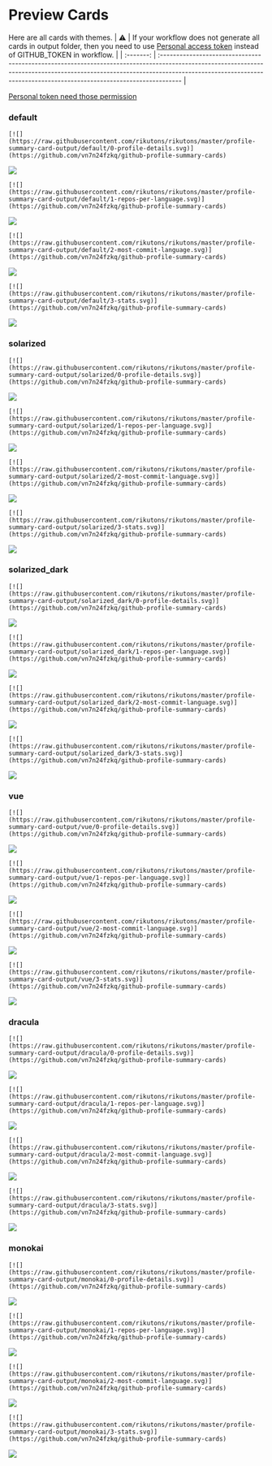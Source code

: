 
# Preview Cards

Here are all cards with themes.
| :warning: | If your workflow does not generate all cards in output folder, then you need to use [Personal access token](https://docs.github.com/en/actions/configuring-and-managing-workflows/creating-and-storing-encrypted-secrets) instead of GITHUB_TOKEN in workflow. |
| :-------: | :------------------------------------------------------------------------------------------------------------------------------------------------------------------------------------------------------------------------------------------------ |

[Personal token need those permission](https://github.com/vn7n24fzkq/github-profile-summary-cards/wiki/Personal-access-token-permissions)


### default


```
[![](https://raw.githubusercontent.com/rikutons/rikutons/master/profile-summary-card-output/default/0-profile-details.svg)](https://github.com/vn7n24fzkq/github-profile-summary-cards)
```
![](https://raw.githubusercontent.com/rikutons/rikutons/master/profile-summary-card-output/default/0-profile-details.svg)


```
[![](https://raw.githubusercontent.com/rikutons/rikutons/master/profile-summary-card-output/default/1-repos-per-language.svg)](https://github.com/vn7n24fzkq/github-profile-summary-cards)
```
![](https://raw.githubusercontent.com/rikutons/rikutons/master/profile-summary-card-output/default/1-repos-per-language.svg)


```
[![](https://raw.githubusercontent.com/rikutons/rikutons/master/profile-summary-card-output/default/2-most-commit-language.svg)](https://github.com/vn7n24fzkq/github-profile-summary-cards)
```
![](https://raw.githubusercontent.com/rikutons/rikutons/master/profile-summary-card-output/default/2-most-commit-language.svg)


```
[![](https://raw.githubusercontent.com/rikutons/rikutons/master/profile-summary-card-output/default/3-stats.svg)](https://github.com/vn7n24fzkq/github-profile-summary-cards)
```
![](https://raw.githubusercontent.com/rikutons/rikutons/master/profile-summary-card-output/default/3-stats.svg)


### solarized


```
[![](https://raw.githubusercontent.com/rikutons/rikutons/master/profile-summary-card-output/solarized/0-profile-details.svg)](https://github.com/vn7n24fzkq/github-profile-summary-cards)
```
![](https://raw.githubusercontent.com/rikutons/rikutons/master/profile-summary-card-output/solarized/0-profile-details.svg)


```
[![](https://raw.githubusercontent.com/rikutons/rikutons/master/profile-summary-card-output/solarized/1-repos-per-language.svg)](https://github.com/vn7n24fzkq/github-profile-summary-cards)
```
![](https://raw.githubusercontent.com/rikutons/rikutons/master/profile-summary-card-output/solarized/1-repos-per-language.svg)


```
[![](https://raw.githubusercontent.com/rikutons/rikutons/master/profile-summary-card-output/solarized/2-most-commit-language.svg)](https://github.com/vn7n24fzkq/github-profile-summary-cards)
```
![](https://raw.githubusercontent.com/rikutons/rikutons/master/profile-summary-card-output/solarized/2-most-commit-language.svg)


```
[![](https://raw.githubusercontent.com/rikutons/rikutons/master/profile-summary-card-output/solarized/3-stats.svg)](https://github.com/vn7n24fzkq/github-profile-summary-cards)
```
![](https://raw.githubusercontent.com/rikutons/rikutons/master/profile-summary-card-output/solarized/3-stats.svg)


### solarized_dark


```
[![](https://raw.githubusercontent.com/rikutons/rikutons/master/profile-summary-card-output/solarized_dark/0-profile-details.svg)](https://github.com/vn7n24fzkq/github-profile-summary-cards)
```
![](https://raw.githubusercontent.com/rikutons/rikutons/master/profile-summary-card-output/solarized_dark/0-profile-details.svg)


```
[![](https://raw.githubusercontent.com/rikutons/rikutons/master/profile-summary-card-output/solarized_dark/1-repos-per-language.svg)](https://github.com/vn7n24fzkq/github-profile-summary-cards)
```
![](https://raw.githubusercontent.com/rikutons/rikutons/master/profile-summary-card-output/solarized_dark/1-repos-per-language.svg)


```
[![](https://raw.githubusercontent.com/rikutons/rikutons/master/profile-summary-card-output/solarized_dark/2-most-commit-language.svg)](https://github.com/vn7n24fzkq/github-profile-summary-cards)
```
![](https://raw.githubusercontent.com/rikutons/rikutons/master/profile-summary-card-output/solarized_dark/2-most-commit-language.svg)


```
[![](https://raw.githubusercontent.com/rikutons/rikutons/master/profile-summary-card-output/solarized_dark/3-stats.svg)](https://github.com/vn7n24fzkq/github-profile-summary-cards)
```
![](https://raw.githubusercontent.com/rikutons/rikutons/master/profile-summary-card-output/solarized_dark/3-stats.svg)


### vue


```
[![](https://raw.githubusercontent.com/rikutons/rikutons/master/profile-summary-card-output/vue/0-profile-details.svg)](https://github.com/vn7n24fzkq/github-profile-summary-cards)
```
![](https://raw.githubusercontent.com/rikutons/rikutons/master/profile-summary-card-output/vue/0-profile-details.svg)


```
[![](https://raw.githubusercontent.com/rikutons/rikutons/master/profile-summary-card-output/vue/1-repos-per-language.svg)](https://github.com/vn7n24fzkq/github-profile-summary-cards)
```
![](https://raw.githubusercontent.com/rikutons/rikutons/master/profile-summary-card-output/vue/1-repos-per-language.svg)


```
[![](https://raw.githubusercontent.com/rikutons/rikutons/master/profile-summary-card-output/vue/2-most-commit-language.svg)](https://github.com/vn7n24fzkq/github-profile-summary-cards)
```
![](https://raw.githubusercontent.com/rikutons/rikutons/master/profile-summary-card-output/vue/2-most-commit-language.svg)


```
[![](https://raw.githubusercontent.com/rikutons/rikutons/master/profile-summary-card-output/vue/3-stats.svg)](https://github.com/vn7n24fzkq/github-profile-summary-cards)
```
![](https://raw.githubusercontent.com/rikutons/rikutons/master/profile-summary-card-output/vue/3-stats.svg)


### dracula


```
[![](https://raw.githubusercontent.com/rikutons/rikutons/master/profile-summary-card-output/dracula/0-profile-details.svg)](https://github.com/vn7n24fzkq/github-profile-summary-cards)
```
![](https://raw.githubusercontent.com/rikutons/rikutons/master/profile-summary-card-output/dracula/0-profile-details.svg)


```
[![](https://raw.githubusercontent.com/rikutons/rikutons/master/profile-summary-card-output/dracula/1-repos-per-language.svg)](https://github.com/vn7n24fzkq/github-profile-summary-cards)
```
![](https://raw.githubusercontent.com/rikutons/rikutons/master/profile-summary-card-output/dracula/1-repos-per-language.svg)


```
[![](https://raw.githubusercontent.com/rikutons/rikutons/master/profile-summary-card-output/dracula/2-most-commit-language.svg)](https://github.com/vn7n24fzkq/github-profile-summary-cards)
```
![](https://raw.githubusercontent.com/rikutons/rikutons/master/profile-summary-card-output/dracula/2-most-commit-language.svg)


```
[![](https://raw.githubusercontent.com/rikutons/rikutons/master/profile-summary-card-output/dracula/3-stats.svg)](https://github.com/vn7n24fzkq/github-profile-summary-cards)
```
![](https://raw.githubusercontent.com/rikutons/rikutons/master/profile-summary-card-output/dracula/3-stats.svg)


### monokai


```
[![](https://raw.githubusercontent.com/rikutons/rikutons/master/profile-summary-card-output/monokai/0-profile-details.svg)](https://github.com/vn7n24fzkq/github-profile-summary-cards)
```
![](https://raw.githubusercontent.com/rikutons/rikutons/master/profile-summary-card-output/monokai/0-profile-details.svg)


```
[![](https://raw.githubusercontent.com/rikutons/rikutons/master/profile-summary-card-output/monokai/1-repos-per-language.svg)](https://github.com/vn7n24fzkq/github-profile-summary-cards)
```
![](https://raw.githubusercontent.com/rikutons/rikutons/master/profile-summary-card-output/monokai/1-repos-per-language.svg)


```
[![](https://raw.githubusercontent.com/rikutons/rikutons/master/profile-summary-card-output/monokai/2-most-commit-language.svg)](https://github.com/vn7n24fzkq/github-profile-summary-cards)
```
![](https://raw.githubusercontent.com/rikutons/rikutons/master/profile-summary-card-output/monokai/2-most-commit-language.svg)


```
[![](https://raw.githubusercontent.com/rikutons/rikutons/master/profile-summary-card-output/monokai/3-stats.svg)](https://github.com/vn7n24fzkq/github-profile-summary-cards)
```
![](https://raw.githubusercontent.com/rikutons/rikutons/master/profile-summary-card-output/monokai/3-stats.svg)

